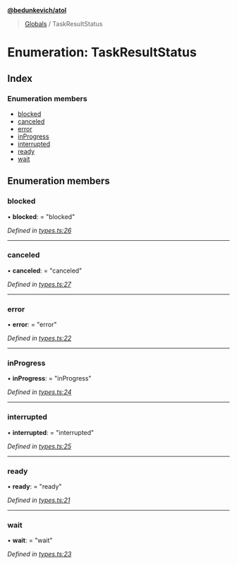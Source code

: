 **[@bedunkevich/atol](../README.md)**

> [Globals](../README.md) / TaskResultStatus

# Enumeration: TaskResultStatus

## Index

### Enumeration members

* [blocked](taskresultstatus.md#blocked)
* [canceled](taskresultstatus.md#canceled)
* [error](taskresultstatus.md#error)
* [inProgress](taskresultstatus.md#inprogress)
* [interrupted](taskresultstatus.md#interrupted)
* [ready](taskresultstatus.md#ready)
* [wait](taskresultstatus.md#wait)

## Enumeration members

### blocked

•  **blocked**:  = "blocked"

*Defined in [types.ts:26](https://github.com/Bedunkevich/atol/blob/8492012/src/types.ts#L26)*

___

### canceled

•  **canceled**:  = "canceled"

*Defined in [types.ts:27](https://github.com/Bedunkevich/atol/blob/8492012/src/types.ts#L27)*

___

### error

•  **error**:  = "error"

*Defined in [types.ts:22](https://github.com/Bedunkevich/atol/blob/8492012/src/types.ts#L22)*

___

### inProgress

•  **inProgress**:  = "inProgress"

*Defined in [types.ts:24](https://github.com/Bedunkevich/atol/blob/8492012/src/types.ts#L24)*

___

### interrupted

•  **interrupted**:  = "interrupted"

*Defined in [types.ts:25](https://github.com/Bedunkevich/atol/blob/8492012/src/types.ts#L25)*

___

### ready

•  **ready**:  = "ready"

*Defined in [types.ts:21](https://github.com/Bedunkevich/atol/blob/8492012/src/types.ts#L21)*

___

### wait

•  **wait**:  = "wait"

*Defined in [types.ts:23](https://github.com/Bedunkevich/atol/blob/8492012/src/types.ts#L23)*
